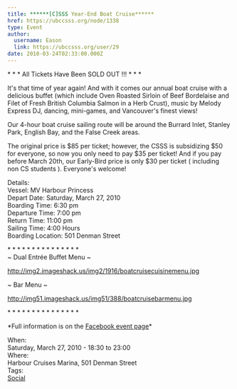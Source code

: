 ```yaml
---
title: ******[C]SSS Year-End Boat Cruise****** 
href: https://ubccsss.org/node/1338
type: Event
author:
  username: Eason
  link: https://ubccsss.org/user/29
date: 2010-03-24T02:33:00.000Z
---
```


<div class="field field-name-body field-type-text-with-summary field-label-hidden"><div class="field-items"><div class="field-item even"><p>* * * All Tickets Have Been SOLD OUT !!! * * *</p>
<p>It&apos;s that time of year again! And with it comes our annual boat cruise with a delicious buffet (which include Oven Roasted Sirloin of Beef Bordelaise and Filet of Fresh British Columbia Salmon in a Herb Crust), music by Melody Express DJ, dancing, mini-games, and Vancouver&apos;s finest views!</p>
<p>Our 4-hour boat cruise sailing route will be around the Burrard Inlet, Stanley Park, English Bay, and the False Creek areas.</p>
<p>The original price is $85 per ticket; however, the CSSS is subsidizing $50 for everyone, so now you only need to pay $35 per ticket! And if you pay before March 20th, our Early-Bird price is only $30 per ticket ( including non CS students ). Everyone&apos;s welcome!</p>
<p>Details:<br>
Vessel: MV Harbour Princess<br>
Depart Date: Saturday, March 27, 2010<br>
Boarding Time: 6:30 pm<br>
Departure Time: 7:00 pm<br>
Return Time: 11:00 pm<br>
Sailing Time: 4:00 Hours<br>
Boarding Location: 501 Denman Street</p>
<p>* * * * * * * * * * * * * * *<br>
~ Dual Entr&#xE9;e Buffet Menu ~</p>
<p><a href="https://img2.imageshack.us/img2/1916/boatcruisecuisinemenu.jpg">http://img2.imageshack.us/img2/1916/boatcruisecuisinemenu.jpg</a></p>
<p>~ Bar Menu ~</p>
<p><a href="https://img51.imageshack.us/img51/388/boatcruisebarmenu.jpg">http://img51.imageshack.us/img51/388/boatcruisebarmenu.jpg</a></p>
<p>* * * * * * * * * * * * * * *</p>
<p>*Full information is on the <a href="https://www.facebook.com/event.php?eid=347041599005">Facebook event page</a>*</p>
</div></div></div><div class="field field-name-field-dates field-type-datetime field-label-above"><div class="field-label">When:&#xA0;</div><div class="field-items"><div class="field-item even"><span class="date-display-single">Saturday, March 27, 2010 - <span class="date-display-range"><span class="date-display-start">18:30</span> to <span class="date-display-end">23:00</span></span></span></div></div></div><div class="field field-name-field-location field-type-text field-label-above"><div class="field-label">Where:&#xA0;</div><div class="field-items"><div class="field-item even">Harbour Cruises Marina, 501 Denman Street</div></div></div>    <footer>
    <div class="field field-name-field-tags field-type-taxonomy-term-reference field-label-above"><div class="field-label">Tags:&#xA0;</div><div class="field-items"><div class="field-item even"><a href="/social">Social</a></div></div></div>      </footer>